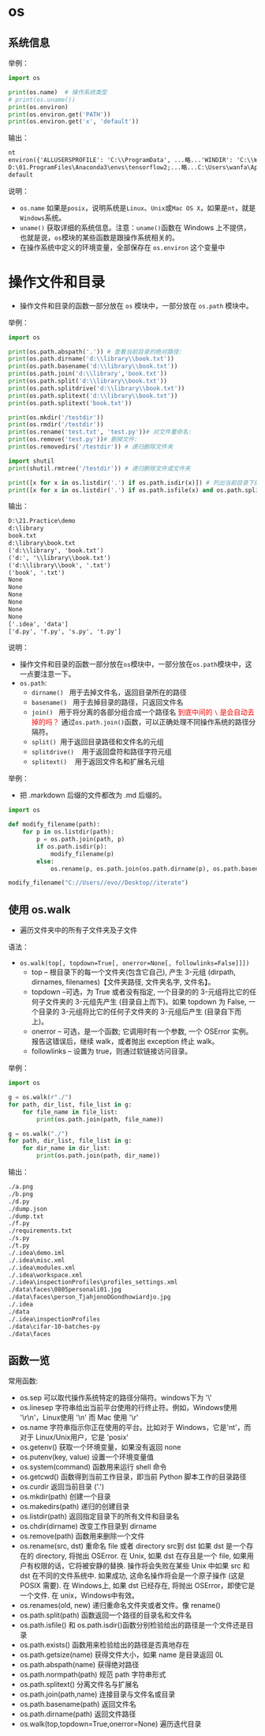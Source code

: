 # os

## 系统信息

举例：

```py
import os

print(os.name)  # 操作系统类型
# print(os.uname())
print(os.environ)
print(os.environ.get('PATH'))
print(os.environ.get('x', 'default'))
```

输出：

```txt
nt
environ({'ALLUSERSPROFILE': 'C:\\ProgramData', ...略...'WINDIR': 'C:\\Windows'})
D:\01.ProgramFiles\Anaconda3\envs\tensorflow2;...略...C:\Users\wanfa\AppData\Local\atom\bin;D:\01.ProgramFiles\Microsoft VS Code\bin
default
```


说明：

- `os.name` 如果是`posix`，说明系统是`Linux`、`Unix`或`Mac OS X`，如果是`nt`，就是`Windows`系统。
- `uname()` 获取详细的系统信息。注意：`uname()`函数在 Windows 上不提供，也就是说，`os`模块的某些函数是跟操作系统相关的。
- 在操作系统中定义的环境变量，全部保存在 `os.environ` 这个变量中


# 操作文件和目录

- 操作文件和目录的函数一部分放在 `os` 模块中，一部分放在 `os.path` 模块中。

举例：

```py
import os

print(os.path.abspath('.')) # 查看当前目录的绝对路径:
print(os.path.dirname('d:\\library\\book.txt'))
print(os.path.basename('d:\\library\\book.txt'))
print(os.path.join('d:\\library','book.txt'))
print(os.path.split('d:\\library\\book.txt'))
print(os.path.splitdrive('d:\\library\\book.txt'))
print(os.path.splitext('d:\\library\\book.txt'))
print(os.path.splitext('book.txt'))

print(os.mkdir('/testdir'))
print(os.rmdir('/testdir'))
print(os.rename('test.txt', 'test.py'))# 对文件重命名:
print(os.remove('test.py'))# 删掉文件:
print(os.removedirs('/testdir')) # 递归删除文件夹

import shutil
print(shutil.rmtree('/testdir')) # 递归删除文件或文件夹

print([x for x in os.listdir('.') if os.path.isdir(x)]) # 列出当前目录下的所有目录
print([x for x in os.listdir('.') if os.path.isfile(x) and os.path.splitext(x)[1]=='.py']) #列出所有的`.py`文件
```

输出：

```txt
D:\21.Practice\demo
d:\library
book.txt
d:\library\book.txt
('d:\\library', 'book.txt')
('d:', '\\library\\book.txt')
('d:\\library\\book', '.txt')
('book', '.txt')
None
None
None
None
None
None
['.idea', 'data']
['d.py', 'f.py', 's.py', 't.py']
```


说明：


- 操作文件和目录的函数一部分放在`os`模块中，一部分放在`os.path`模块中，这一点要注意一下。
- `os.path`:
  - `dirname()`   用于去掉文件名，返回目录所在的路径
  - `basename()`   用于去掉目录的路径，只返回文件名
  - `join()`   用于将分离的各部分组合成一个路径名 <span style="color:red;">到底中间的 `\` 是会自动去掉的吗？</span> 通过`os.path.join()`函数，可以正确处理不同操作系统的路径分隔符。
  - `split()`  用于返回目录路径和文件名的元组
  - `splitdrive()`    用于返回盘符和路径字符元组
  - `splitext()`    用于返回文件名和扩展名元组


举例：

- 把 .markdown 后缀的文件都改为 .md 后缀的。

```py
import os

def modify_filename(path):
    for p in os.listdir(path):
        p = os.path.join(path, p)
        if os.path.isdir(p):
            modify_filename(p)
        else:
            os.rename(p, os.path.join(os.path.dirname(p), os.path.basename(p).replace('markdown', 'md')))

modify_filename("C://Users//evo//Desktop//iterate")
```


## 使用 os.walk

- 遍历文件夹中的所有子文件夹及子文件

语法：

- `os.walk(top[, topdown=True[, onerror=None[, followlinks=False]]])`
  - top – 根目录下的每一个文件夹(包含它自己), 产生 3-元组 (dirpath, dirnames, 
  filenames)【文件夹路径, 文件夹名字, 文件名】。
  - topdown –可选，为 True 或者没有指定, 一个目录的的 3-元组将比它的任何子文件夹的 3-元组先产生 
  (目录自上而下)。如果 topdown 为 False, 一个目录的 3-元组将比它的任何子文件夹的 3-元组后产生 (目录自下而上)。
  - onerror – 可选，是一个函数; 它调用时有一个参数, 一个 OSError 实例。报告这错误后，继续 walk，或者抛出 exception 终止 walk。
  - followlinks – 设置为 true，则通过软链接访问目录。


举例：

```py
import os

g = os.walk(r"./")
for path, dir_list, file_list in g:
    for file_name in file_list:
        print(os.path.join(path, file_name))

g = os.walk("./")
for path, dir_list, file_list in g:
    for dir_name in dir_list:
        print(os.path.join(path, dir_name))
```

输出：

```txt
./a.png
./b.png
./d.py
./dump.json
./dump.txt
./f.py
./requirements.txt
./s.py
./t.py
./.idea\demo.iml
./.idea\misc.xml
./.idea\modules.xml
./.idea\workspace.xml
./.idea\inspectionProfiles\profiles_settings.xml
./data\faces\0805personali01.jpg
./data\faces\person_TjahjonoDGondhowiardjo.jpg
./.idea
./data
./.idea\inspectionProfiles
./data\cifar-10-batches-py
./data\faces
```


## 函数一览

常用函数:

- os.sep    可以取代操作系统特定的路径分隔符。windows下为 '\\'
- os.linesep    字符串给出当前平台使用的行终止符。例如，Windows使用 '\r\n'，Linux使用 '\n' 而 Mac 使用 '\r'
- os.name    字符串指示你正在使用的平台。比如对于 Windows，它是'nt'，而对于 Linux/Unix用户，它是 'posix'
- os.getenv()    获取一个环境变量，如果没有返回 none
- os.putenv(key, value)    设置一个环境变量值
- os.system(command)    函数用来运行 shell 命令
- os.getcwd()    函数得到当前工作目录，即当前 Python 脚本工作的目录路径
- os.curdir        返回当前目录 ('.')
- os.mkdir(path)    创建一个目录
- os.makedirs(path)    递归的创建目录
- os.listdir(path)    返回指定目录下的所有文件和目录名
- os.chdir(dirname)    改变工作目录到 dirname          
- os.remove(path)    函数用来删除一个文件
- os.rename(src, dst)        重命名 file 或者 directory src到 dst 如果 dst 是一个存在的 directory, 将抛出 OSError. 在 Unix, 如果 dst 在存且是一个 file, 如果用户有权限的话，它将被安静的替换. 操作将会失败在某些 Unix 中如果 src 和 dst 在不同的文件系统中. 如果成功, 这命名操作将会是一个原子操作 (这是 POSIX 需要). 在 Windows上, 如果 dst 已经存在, 将抛出 OSError，即使它是一个文件. 在 unix，Windows中有效。
- os.renames(old, new)    递归重命名文件夹或者文件。像 rename()
- os.path.split(path)        函数返回一个路径的目录名和文件名
- os.path.isfile()    和 os.path.isdir()函数分别检验给出的路径是一个文件还是目录
- os.path.exists()    函数用来检验给出的路径是否真地存在
- os.path.getsize(name)    获得文件大小，如果 name 是目录返回 0L
- os.path.abspath(name)    获得绝对路径
- os.path.normpath(path)    规范 path 字符串形式
- os.path.splitext()        分离文件名与扩展名
- os.path.join(path,name)    连接目录与文件名或目录
- os.path.basename(path)    返回文件名
- os.path.dirname(path)    返回文件路径
- os.walk(top,topdown=True,onerror=None)        遍历迭代目录


